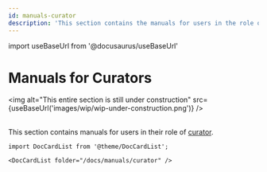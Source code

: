 ```yaml
---
id: manuals-curator
description: 'This section contains the manuals for users in the role of curator.'
---
```


import useBaseUrl from '@docusaurus/useBaseUrl'

# Manuals for Curators

<img
  alt="This entire section is still under construction"
  src={useBaseUrl('images/wip/wip-under-construction.png')}
/><br/><br/>

This section contains manuals for users in their role of [curator](@).

```mdx-code-block
import DocCardList from '@theme/DocCardList';

<DocCardList folder="/docs/manuals/curator" />
```
